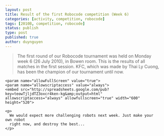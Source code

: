 ```yaml
---
layout: post
title: Result of the first Robocode competition (Week 6)
categories: [activity, competition, robocode]
tags: [2010B, competition, robocode]
status: publish
type: post
published: true
author: duynguyen
---
```


> The first round of our Robocode tournament was
  held on Monday week 6 (26 July 2010), in Bowen room. This is the results
  of all matches in the first session. KFC, which was made by Thai Ly
  Cuong, has been the champion of our tournament until now.

<p>
  <object width="600" height="520">
    <param name="result" value="http://spreadsheets.google.com/pub?key=teowTjljdTZ3oxcr4ken-kg&amp;output=html">

    <param name="allowFullScreen" value="true">
    <param name="allowscriptaccess" value="always">
    <embed src="http://spreadsheets.google.com/pub?key=teowTjljdTZ3oxcr4ken-kg&amp;output=html" allowscriptaccess="always" allowfullscreen="true" width="600" height="520">
  </object>  
    </p>

    <p>
      We would expect more challenging robots next week. Just make your own robot
      right now, and destroy the best...
    </p>
